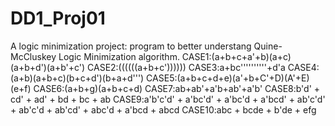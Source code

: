 # DD1_Proj01
 A logic minimization project: program to better understang Quine-McCluskey Logic Minimization algorithm.
 CASE1:(a+b+c+a'+b)(a+c)(a+b+d')(a+b'+c')
 CASE2:((((((a+b+c'))))))
 CASE3:a+bc''''''''''+d'a
 CASE4:(a+b)(a+b+c)(b+c+d')(b+a+d''')
 CASE5:(a+b+c+d+e)(a'+b+C'+D)(A'+E)(e+f)
 CASE6:(a+b+g)(a+b+c+d)
 CASE7:ab+ab'+a'b+ab'+a'b'
 CASE8:b'd' + cd' + ad' + bd + bc + ab
 CASE9:a'b'c'd' + a'bc'd' + a'bc'd + a'bcd' + ab'c'd' + ab'c'd + ab'cd' + abc'd + a'bcd + abcd
 CASE10:abc + bcde + b'de + efg
